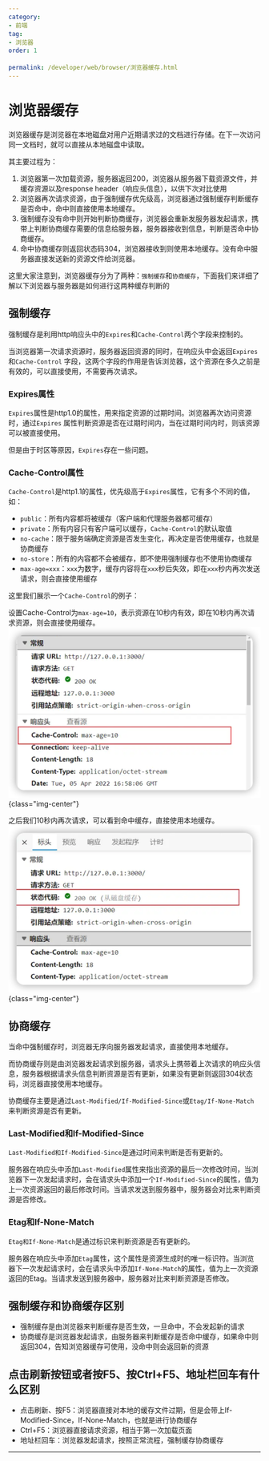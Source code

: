 ```yaml
---
category:
- 前端
tag:
- 浏览器
order: 1

permalink: /developer/web/browser/浏览器缓存.html
---
```


# 浏览器缓存

浏览器缓存是浏览器在本地磁盘对用户近期请求过的文档进行存储。在下一次访问同一文档时，就可以直接从本地磁盘中读取。

其主要过程为：

1. 浏览器第一次加载资源，服务器返回200，浏览器从服务器下载资源文件，并缓存资源以及response header（响应头信息），以供下次对比使用
2. 浏览器再次请求资源，由于强制缓存优先级高，浏览器通过强制缓存判断缓存是否命中，命中则直接使用本地缓存。
3. 强制缓存没有命中则开始判断协商缓存，浏览器会重新发服务器发起请求，携带上判断协商缓存需要的信息给服务器，服务器接收到信息，判断是否命中协商缓存。
4. 命中协商缓存则返回状态码304，浏览器接收到则使用本地缓存。没有命中服务器直接发送新的资源文件给浏览器。

这里大家注意到，浏览器缓存分为了两种：`强制缓存`和`协商缓存`，下面我们来详细了解以下浏览器与服务器是如何进行这两种缓存判断的

## 强制缓存

强制缓存是利用http响应头中的`Expires`和`Cache-Control`两个字段来控制的。

当浏览器第一次请求资源时，服务器返回资源的同时，在响应头中会返回`Expires`和`Cache-Control`
字段，这两个字段的作用是告诉浏览器，这个资源在多久之前是有效的，可以直接使用，不需要再次请求。

### Expires属性

`Expires`属性是http1.0的属性，用来指定资源的过期时间。浏览器再次访问资源时，通过`Expires`
属性判断资源是否在过期时间内，当在过期时间内时，则该资源可以被直接使用。

但是由于时区等原因，`Expires`存在一些问题。

### Cache-Control属性

`Cache-Control`是http1.1的属性，优先级高于`Expires`属性，它有多个不同的值，如：

- `public`：所有内容都将被缓存（客户端和代理服务器都可缓存）
- `private`：所有内容只有客户端可以缓存，`Cache-Control`的默认取值
- `no-cache`：限于服务端确定资源是否发生变化，再决定是否使用缓存，也就是协商缓存
- `no-store`：所有的内容都不会被缓存，即不使用强制缓存也不使用协商缓存
- `max-age=xxx`：`xxx`为数字，缓存内容将在`xxx`秒后失效，即在`xxx`秒内再次发送请求，则会直接使用缓存

这里我们展示一个`Cache-Control`的例子：

设置Cache-Control为`max-age=10`，表示资源在10秒内有效，即在10秒内再次请求资源，则会直接使用缓存。
![](./img/maxage1.png){class="img-center"}

之后我们10秒内再次请求，可以看到命中缓存，直接使用本地缓存。
![](./img/maxage2.png){class="img-center"}


## 协商缓存
当命中强制缓存时，浏览器无序向服务器发起请求，直接使用本地缓存。

而协商缓存则是由浏览器发起请求到服务器，请求头上携带着上次请求的响应头信息，服务器根据请求头信息判断资源是否有更新，如果没有更新则返回304状态码，浏览器直接使用本地缓存。

协商缓存主要是通过`Last-Modified/If-Modified-Since`或`Etag/If-None-Match`来判断资源是否有更新。

### Last-Modified和If-Modified-Since
`Last-Modified和If-Modified-Since`是通过时间来判断是否有更新的。

服务器在响应头中添加`Last-Modified`属性来指出资源的最后一次修改时间，当浏览器下一次发起请求时，会在请求头中添加一个`If-Modified-Since`的属性，值为上一次资源返回的最后修改时间。当请求发送到服务器中，服务器会对比来判断资源是否修改。

### Etag和If-None-Match
`Etag和If-None-Match`是通过标识来判断资源是否有更新的。

服务器在响应头中添加`Etag`属性，这个属性是资源生成时的唯一标识符。当浏览器下一次发起请求时，会在请求头中添加`If-None-Match`的属性，值为上一次资源返回的Etag。当请求发送到服务器中，服务器对比来判断资源是否修改。


## 强制缓存和协商缓存区别
- 强制缓存是由浏览器来判断缓存是否生效，一旦命中，不会发起新的请求
- 协商缓存是浏览器发起请求，由服务器来判断缓存是否命中缓存，如果命中则返回304，告知浏览器缓存可使用，没命中则会返回新的资源

## 点击刷新按钮或者按F5、按Ctrl+F5、地址栏回车有什么区别
- 点击刷新、按F5：浏览器直接对本地的缓存文件过期，但是会带上If-Modified-Since，If-None-Match，也就是进行协商缓存
- Ctrl+F5：浏览器直接请求资源，相当于第一次加载页面
- 地址栏回车：浏览器发起请求，按照正常流程，强制缓存协商缓存

---
